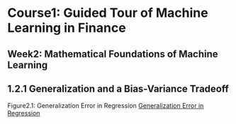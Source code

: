# Course1: Guided Tour of Machine Learning in Finance
## Week2: Mathematical Foundations of Machine Learning

## 1.2.1 Generalization and a Bias-Variance Tradeoff

Figure2.1: Generalization Error in Regression
[Generalization Error in Regression](https://raw.githubusercontent.com/SuperSaiki/pics/master/MLinF10.png)
